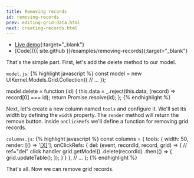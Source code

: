 ```yaml
---
title: Removing records
id: removing-records
prev: editing-grid-data.html
next: creating-records.html
---
```


* [Live demo](/examples/removing-records/){:target="_blank"}
* [Code]({{ site.github }}/examples/removing-records){:target="_blank"}

That's the simple part. First, let's add the delete method to our model.

`model.js`:
{% highlight javascript %}
const model = new UIKernel.Models.Grid.Collection({
  // ...
});

model.delete = function (id) {
  this.data = _.reject(this.data, (record) => record[0] === id);
  return Promise.resolve(id);
};
{% endhighlight %}

Next, let's create a new column named `tools` and configure it. We'll set its width by defining the `width` property.
The `render` method will return the remove button.
Inside `onClickRefs` we'll define a function for removing grid records.

`columns.js`:
{% highlight javascript %}
const columns = {
  tools: {
      width: 50,
      render: [() => '<a href="javascript:void(0)" ref="del">[X]</a>'],
      onClickRefs: {
        del: (event, recordId, record, grid) => { // ref="del" click handler
          grid.getModel()
            .delete(recordId)
            .then(() => {
              grid.updateTable();
            });
        }
      }
    },
  // ...
};
{% endhighlight %}

That's all. Now we can remove grid records.
